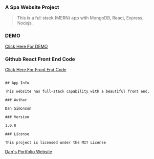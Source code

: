 ### A Spa Website Project

> This is a full stack (MERN) app with MongoDB, React, Express, Nodejs.

### DEMO

[Click Here For DEMO ](https://spamariposa.herokuapp.com/)

### Github React Front End Code

[Click Here For Front End Code ](https://github.com/DanSimonson/mariposa_spa_front)

```

## App Info

This website has full-stack capability with a beautiful front end.

### Author

Dan Simonson

### Version

1.0.0

### License

This project is licensed under the MIT License

```

[Dan's Portfolio Website](https://mariposaweb.net)
